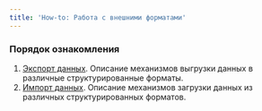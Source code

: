 ```yaml
---
title: 'How-to: Работа с внешними форматами'
---
```


### Порядок ознакомления

1.  [Экспорт данных](How-to_Data_export.md). Описание механизмов выгрузки данных в различные структурированные форматы.
2.  [Импорт данных](How-to_Data_import.md). Описание механизмов загрузки данных из различных структурированных форматов.
